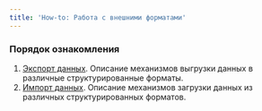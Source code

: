 ```yaml
---
title: 'How-to: Работа с внешними форматами'
---
```


### Порядок ознакомления

1.  [Экспорт данных](How-to_Data_export.md). Описание механизмов выгрузки данных в различные структурированные форматы.
2.  [Импорт данных](How-to_Data_import.md). Описание механизмов загрузки данных из различных структурированных форматов.
